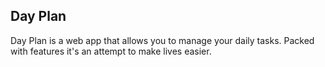 ## Day Plan

Day Plan is a web app that allows you to manage your daily tasks. Packed with features it's an attempt to make lives easier.